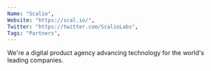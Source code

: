 ```yaml
--- 
Name: "Scalio", 
Website: "https://scal.io/", 
Twitter: "https://twitter.com/ScalioLabs", 
Tags: "Partners", 
--- 
```

<!--lang:en--> 
We're a digital product agency advancing technology for the world's leading companies.
<!--lang:es--] 
Somos una agencia de productos digitales que promueve la tecnología para las empresas líderes en el mundo.
<!--lang:de--] 
Wir sind eine Agentur für digitale Produkte, die Technologien für die weltweit führenden Unternehmen vorantreibt.
<!--lang:fr--] 
Nous sommes une agence de produits numériques qui fait progresser la technologie pour les plus grandes entreprises mondiales.
<!--lang:pl--] 
Jesteśmy agencją produktów cyfrowych, która rozwija technologię dla wiodących firm na świecie.
<!--lang:uk--] 
Ми — агентство цифрових продуктів, яке просуває технології для провідних компаній світу.
[!--lang:*--> 
